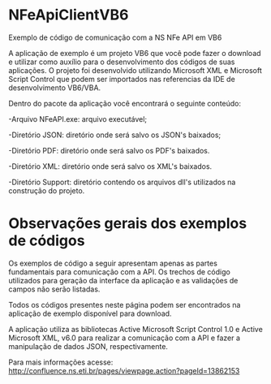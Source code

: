 # NFeApiClientVB6
Exemplo de código de comunicação com a NS NFe API em VB6

A aplicação de exemplo é um projeto VB6 que você pode fazer o download e utilizar como auxílio para o desenvolvimento dos códigos de suas aplicações. O projeto foi desenvolvido utilizando Microsoft XML e Microsoft Script Control que podem ser importados nas referencias da IDE de desenvolvimento VB6/VBA.

Dentro do pacote da aplicação você encontrará o seguinte conteúdo:

-Arquivo NFeAPI.exe: arquivo executável;

-Diretório JSON: diretório onde será salvo os JSON's baixados;

-Diretório PDF: diretório onde será salvo os PDF's baixados.

-Diretório XML: diretório onde será salvo os XML's baixados.

-Diretório Support: diretório contendo os arquivos dll's utilizados na construção do projeto.

# Observações gerais dos exemplos de códigos

Os exemplos de código a seguir apresentam apenas as partes fundamentais para comunicação com a API. Os trechos de código utilizados para geração da interface da aplicação e as validações de campos não serão listadas.

Todos os códigos presentes neste página podem ser encontrados na aplicação de exemplo disponível para download.

A aplicação utiliza as bibliotecas Active Microsoft Script Control 1.0 e Active Microsoft XML, v6.0 para realizar a comunicação com a API e fazer a manipulação de dados JSON, respectivamente.

Para mais informações acesse: http://confluence.ns.eti.br/pages/viewpage.action?pageId=13862153
